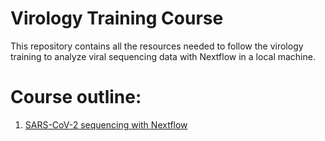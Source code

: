 # Virology Training Course

This repository contains all the resources needed to follow the virology training to analyze viral sequencing data with Nextflow in a local machine.

# Course outline:

<!---1. [Sequencing (Secuenciación y análisis de secuencias. Secuenciación Masiva)](./slides/path_to_pptx)-->
<!---2. [Introduction to viral genome reconstruction using massive sequencing: Sars-cov-2 use case](./slides/bioinfo_analysis_sars-cov-2.pdf)-->
1. [SARS-CoV-2 sequencing with Nextflow](./exercises/SARS-CoV-2_trainig.md)
<!---4. [Metagenomics](./exercises/metagenomics_training.md)-->
<!---5. [To do at home](./exercises/homeworks.md)-->
